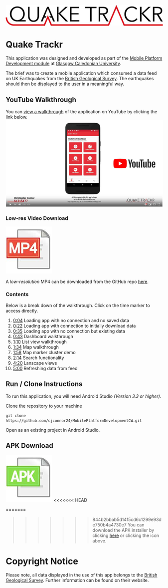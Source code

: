 ![Quake Trackr Logo](Documents/quaketrackr_logo.jpg)
# Quake Trackr

This application was designed and developed as part of the [Mobile Platform Development module][2] at [Glasgow Caledonian University][3].

The brief was to create a mobile application which consumed a data feed on UK Earthquakes from the [British Geological Survey][1]. The earthquakes should then be displayed to the user in a meaningful way.

## YouTube Walkthrough

[1]: https://youtu.be/woTzVRbaMSI?
You can [view a walkthrough][1] of the application on YouTube by clicking the link below.
[![YouTube Walkthrough](Documents/YouTubeIcon.jpg)][1]

### Low-res Video Download
[![Low Resolution Download](Documents/mp4icon.jpg)][4]

A _low-resolution_ MP4 can be downloaded from the GitHub repo [here][4].

### Contents
Below is a break down of the walkthrough. Click on the time marker to access directly.

1. [0:04](https://youtu.be/woTzVRbaMSI?t=4) Loading app with no connection and no saved data
2. [0:22](https://youtu.be/woTzVRbaMSI?t=22) Loading app with connection to initially download data
3. [0:35](https://youtu.be/woTzVRbaMSI?t=35) Loading app with no connection but existing data
4. [0:43](https://youtu.be/woTzVRbaMSI?t=43) Dashboard walkthrough
5. [1:10](https://youtu.be/woTzVRbaMSI?t=70) List view walkthrough
6. [1:34](https://youtu.be/woTzVRbaMSI?t=94) Map walkthrough
7. [1:58](https://youtu.be/woTzVRbaMSI?t=118) Map marker cluster demo
8. [2:14](https://youtu.be/woTzVRbaMSI?t=134) Search functionality
9. [4:20](https://youtu.be/woTzVRbaMSI?t=260) Lanscape views
10. [5:00](https://youtu.be/woTzVRbaMSI?t=300) Refreshing data from feed

## Run / Clone Instructions
To run this application, you will need Android Studio _(Version 3.3 or higher)_.

Clone the repository to your machine
```
git clone https://github.com/cjconnor24/MobilePlatformDevelopmentCW.git
```
Open as an existing project in Android Studio.

## APK Download
[![APK Download](Documents/apkicon.jpg)][5]
<<<<<<< HEAD

=======
>>>>>>> 844b2bbab5d14f5cd6c1299e93de750b4a4730e7
You can download the APK installer by clicking [here][5] or clicking the icon above.

# Copyright Notice
Please note, all data displayed in the use of this app belongs to the [British Geological Survey][1]. Further information can be found on their website.

[1]: https://www.bgs.ac.uk
[2]: https://www.gcu.ac.uk//study/modules/info/?Module=MHI322959
[3]: https://www.gcu.ac.uk/
[4]: https://github.com/cjconnor24/MobilePlatformDevelopmentCW/raw/master/Documents/QuakeTrackr_Git.mp4
[5]: https://github.com/cjconnor24/MobilePlatformDevelopmentCW/raw/master/Documents/QuakeTrackr.apk
